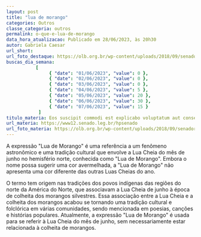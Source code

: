 ```yaml
---
layout: post
title: "lua de morango"
categories: Outros
classe_categoria: outros
permalink: o-que-e-lua-de-morango
data_hora_atualizacao: Publicado em 28/06/2023, às 20h30
autor: Gabriela Caesar
url_short: 
url_foto_destaque: https://olb.org.br/wp-content/uploads/2018/09/senador.jpg
buscas_dia_semana: 
           [
                { "date": "01/06/2023", "value": 0 },
                { "date": "02/06/2023", "value": 0 },
                { "date": "03/06/2023", "value": 0 },
                { "date": "04/06/2023", "value": 5 },
                { "date": "05/06/2023", "value": 20 },
                { "date": "06/06/2023", "value": 30 },
                { "date": "07/06/2023", "value": 15 }
            ]
titulo_materia: Eos suscipit commodi est explicabo voluptatum aut consequatur
url_materia: https://www12.senado.leg.br/hpsenado
url_foto_materia: https://olb.org.br/wp-content/uploads/2018/09/senador.jpg
---
```

A expressão "Lua de Morango" é uma referência a um fenômeno astronômico e uma tradição cultural que envolve a Lua Cheia do mês de junho no hemisfério norte, conhecida como "Lua de Morango". Embora o nome possa sugerir uma cor avermelhada, a "Lua de Morango" não apresenta uma cor diferente das outras Luas Cheias do ano. 

O termo tem origem nas tradições dos povos indígenas das regiões do norte da América do Norte, que associavam a Lua Cheia de junho à época de colheita dos morangos silvestres. Essa associação entre a Lua Cheia e a colheita dos morangos acabou se tornando uma tradição cultural e folclórica em várias comunidades, sendo mencionada em poesias, canções e histórias populares. Atualmente, a expressão "Lua de Morango" é usada para se referir à Lua Cheia do mês de junho, sem necessariamente estar relacionada à colheita de morangos.

